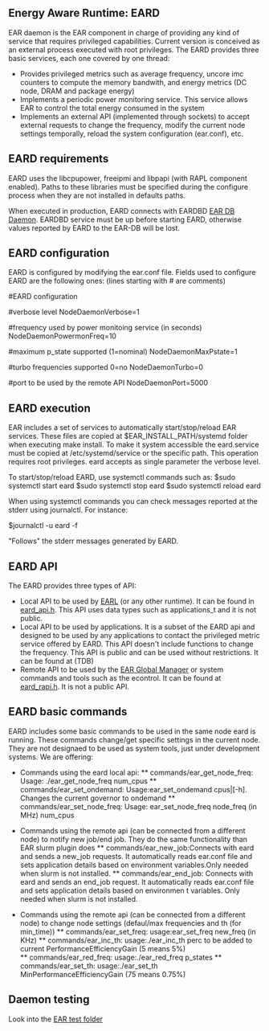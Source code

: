 Energy Aware Runtime: EARD
---------------------------
EAR daemon is the EAR component in charge of providing any kind of service that requires privileged capabilities. Current version is conceived as an external process executed with root privileges. The EARD provides three basic services, each one covered by one thread:
- Provides privileged metrics such as average frequency, uncore imc counters to compute the memory bandwith, and energy metrics (DC node, DRAM and package energy)
- Implements a periodic power monitoring service. This service allows EAR to control the total energy consumed in the system
- Implements an external API (implemented through sockets) to accept external requests to change the frequency, modify the current node settings temporally, reload the system configuration (ear.conf), etc.

EARD requirements
-----------------

EARD uses the libcpupower, freeipmi and libpapi (with RAPL component enabled). Paths to these libraries must be specified during the configure process when they are not installed in defaults paths. 

When executed in production, EARD connects with EARDBD [EAR DB Daemon](../database_cache/REAME.md). EARDBD service must be up before starting EARD, otherwise values reported by EARD to the EAR-DB will be lost.

EARD configuration
------------------

EARD is configured by modifying the ear.conf file. Fields used to configure EARD are the following ones: (lines starting with # are comments)

#EARD configuration

#verbose level
NodeDaemonVerbose=1

#frequency used by power monitoing service (in seconds)
NodeDaemonPowermonFreq=10

#maximum p_state supported (1=nominal)
NodeDaemonMaxPstate=1

#turbo frequencies supported 0=no 
NodeDaemonTurbo=0

#port to be used by the remote API
NodeDaemonPort=5000



EARD execution
--------------

EAR includes a set of services to automatically start/stop/reload EAR services. These files are copied at $EAR_INSTALL_PATH/systemd folder when executing make install. To make it system accessible the eard.service must be copied at /etc/systemd/service or the specific path. This operation requires root privileges. 
eard accepts as single parameter the verbose level.

To start/stop/reload EARD, use systemctl commands such as:
$sudo systemctl start eard
$sudo systemctl stop eard
$sudo systemctl reload eard

When using systemctl commands you can check messages reported at the stderr using journalctl. For instance:

$journalctl -u eard -f 

"Follows" the stderr messages generated by EARD.

EARD API
--------
The EARD provides three types of API:
- Local API to be used by [EARL](../library/README.md) (or any other runtime). It can be found in [eard_api.h](eard_api.h). This API uses data types such as applications_t and it is not public. 
- Local API to be used by applications. It is a subset of the EARD api and designed to be used by any applications to contact the privileged metric service offered by EARD. This API doesn't include functions to change the frequency. This API is public and can be used without restrictions. It can be found at (TDB)
- Remote API to be used by the [EAR Global Manager](../global_manager/README.md) or system commands and tools such as the econtrol. It can be found at [eard_rapi.h](eard_rapi.h). It is not a public API. 


EARD basic commands
-------------------

EARD includes some basic commands to be used in the same node eard is running. These commands change/get specific settings in the current node. They are not designaed to be used as system tools, just under development systems. We are offering:

* Commands using the eard local api:
** commands/ear_get_node_freq: Usage: ./ear_get_node_freq num_cpus
** commands/ear_set_ondemand: Usage:ear_set_ondemand cpus|[-h]. Changes the current governor to ondemand
** commands/ear_set_node_freq: Usage: ear_set_node_freq node_freq (in MHz) num_cpus 

* Commands using the remote api (can be connected from a different node) to notify new job/end job. They do the same functionality than EAR slurm plugin does
** commands/ear_new_job:Connects with eard and sends a new_job requests. It automatically reads ear.conf file and sets application details based on environment variables.Only needed when slurm is not installed. 
** commands/ear_end_job: Connects with eard and sends an end_job request. It automatically reads ear.conf file and sets application details based on environmen t variables.  Only needed when slurm is not installed. 

* Commands using the remote api (can be connected from a different node) to change node settings (defaul/max frequencies and th (for min_time))
** commands/ear_set_freq: usage:ear_set_freq new_freq (in KHz)
** commands/ear_inc_th: usage:./ear_inc_th perc to be added to current PerformanceEfficiencyGain (5 means 5%)        
** commands/ear_red_freq: usage:./ear_red_freq p_states 
** commands/ear_set_th: usage:./ear_set_th MinPerformanceEfficiencyGain (75 means 0.75%)

Daemon testing
--------------

Look into the [EAR test folder](../tests/README.md)

